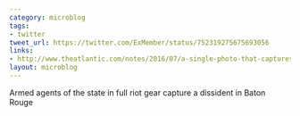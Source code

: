 ```yaml
---
category: microblog
tags:
- twitter
tweet_url: https://twitter.com/ExMember/status/752319275675693056
links:
- http://www.theatlantic.com/notes/2016/07/a-single-photo-that-captures-race-and-policing-in-america/490664/
layout: microblog
---
```

Armed agents of the state in full riot gear capture a dissident in Baton Rouge
